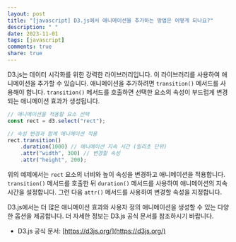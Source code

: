 ```yaml
---
layout: post
title: "[javascript] D3.js에서 애니메이션을 추가하는 방법은 어떻게 되나요?"
description: " "
date: 2023-11-01
tags: [javascript]
comments: true
share: true
---
```


D3.js는 데이터 시각화를 위한 강력한 라이브러리입니다. 이 라이브러리를 사용하여 애니메이션을 추가할 수 있습니다. 애니메이션을 추가하려면 `transition()` 메서드를 사용해야 합니다. `transition()` 메서드를 호출하면 선택한 요소의 속성이 부드럽게 변경되는 애니메이션 효과가 생성됩니다.

```javascript
// 애니메이션을 적용할 요소 선택
const rect = d3.select("rect");

// 속성 변경과 함께 애니메이션 적용
rect.transition()
    .duration(1000) // 애니메이션 지속 시간 (밀리초 단위)
    .attr("width", 300) // 변경할 속성
    .attr("height", 200);
```

위의 예제에서는 `rect` 요소의 너비와 높이 속성을 변경하고 애니메이션을 적용합니다. `transition()` 메서드를 호출한 뒤 `duration()` 메서드를 사용하여 애니메이션의 지속 시간을 설정합니다. 그런 다음 `attr()` 메서드를 사용하여 변경할 속성을 지정합니다.

D3.js에서는 더 많은 애니메이션 효과와 사용자 정의 애니메이션을 생성할 수 있는 다양한 옵션을 제공합니다. 더 자세한 정보는 D3.js 공식 문서를 참조하시기 바랍니다.

- D3.js 공식 문서: [https://d3js.org/](https://d3js.org/)